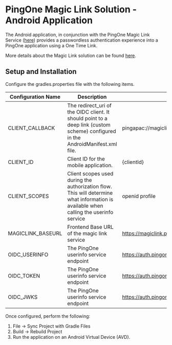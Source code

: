 # PingOne Magic Link Solution - Android Application

The Android application, in conjunction with the PingOne Magic Link Service ([here](../../../web-service)) provides a passwordless authentication experience into a PingOne application using a One Time Link.

More details about the Magic Link solution can be found [here](../../../).

## Setup and Installation

Configure the gradles.properties file with the following items.

Configuration Name | Description | Example
--- | --- | ---
CLIENT_CALLBACK | The redirect_uri of the OIDC client. It should point to a deep link (custom scheme) configured in the AndroidManifest.xml file. | pingapac://magiclink/callback
CLIENT_ID | Client ID for the mobile application. | {clientId}
CLIENT_SCOPES | Client scopes used during the authorization flow. This will determine what information is available when calling the userinfo service | openid profile
MAGICLINK_BASEURL | Frontend Base URL of the magic link service | https://magiclink.pingapac.com
OIDC_USERINFO | The PingOne userinfo service endpoint | https://auth.pingone.com/{environmentId}/as/userinfo
OIDC_TOKEN | The PingOne userinfo service endpoint | https://auth.pingone.com/{environmentId}/as/token
OIDC_JWKS | The PingOne userinfo service endpoint | https://auth.pingone.com/{environmentId}/as/jwks

Once configured, perform the following:
1. File -> Sync Project with Gradle Files
2. Build -> Rebuild Project
3. Run the application on an Android Virtual Device (AVD).
